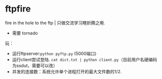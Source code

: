 ftpfire
=======

fire in the hole to the ftp | 只做交流学习瞎折腾之用.

- 需要 tornado

玩：

- 运行ftpserver:`python pyftp.py` (5000端口)
- 运行client尝试登陆. `cat dict.txt | python client.py`（目前用户名硬编码为ssdut，需要可以改）
- 并发的连接数：系统允许单个进程打开的最大文件数的1/2.
